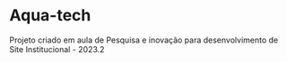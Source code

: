 # Aqua-tech
Projeto criado em aula de Pesquisa e inovação para desenvolvimento de Site Institucional - 2023.2
